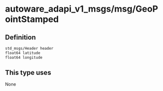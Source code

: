 <!-- This file is generated by a tool. Do not edit directly. -->

# autoware_adapi_v1_msgs/msg/GeoPointStamped

## Definition

```txt
std_msgs/Header header
float64 latitude
float64 longitude
```

## This type uses

None
